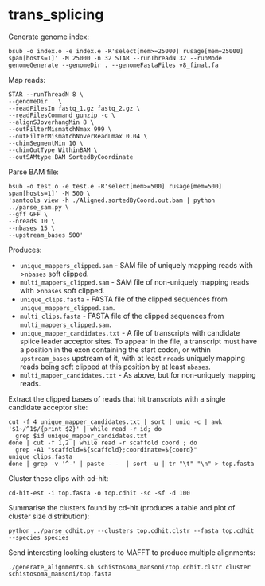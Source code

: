 # trans_splicing

Generate genome index:

```
bsub -o index.o -e index.e -R'select[mem>=25000] rusage[mem=25000] span[hosts=1]' -M 25000 -n 32 STAR --runThreadN 32 --runMode genomeGenerate --genomeDir . --genomeFastaFiles v8_final.fa
```

Map reads:

```
STAR --runThreadN 8 \
--genomeDir . \
--readFilesIn fastq_1.gz fastq_2.gz \
--readFilesCommand gunzip -c \
--alignSJoverhangMin 8 \
--outFilterMismatchNmax 999 \
--outFilterMismatchNoverReadLmax 0.04 \
--chimSegmentMin 10 \
--chimOutType WithinBAM \
--outSAMtype BAM SortedByCoordinate
```

Parse BAM file:

```
bsub -o test.o -e test.e -R'select[mem>=500] rusage[mem=500] span[hosts=1]' -M 500 \
'samtools view -h ./Aligned.sortedByCoord.out.bam | python ../parse_sam.py \
--gff GFF \
--nreads 10 \
--nbases 15 \
--upstream_bases 500'
```

Produces:

* ```unique_mappers_clipped.sam``` - SAM file of uniquely mapping reads with >```nbases``` soft clipped.
* ```multi_mappers_clipped.sam``` - SAM file of non-uniquely mapping reads with >```nbases``` soft clipped. 
* ```unique_clips.fasta``` - FASTA file of the clipped sequences from ```unique_mappers_clipped.sam```.
* ```multi_clips.fasta``` - FASTA file of the clipped sequences from ```multi_mappers_clipped.sam```.
* ```unique_mapper_candidates.txt``` - A file of transcripts with candidate splice leader acceptor sites. To appear in the file, a transcript must have a position in the exon containing the start codon, or within ```upstream_bases``` upstream of it, with at least ```nreads``` uniquely mapping reads being soft clipped at this position by at least ```nbases```. 
* ```multi_mapper_candidates.txt``` - As above, but for non-uniquely mapping reads.

Extract the clipped bases of reads that hit transcripts with a single candidate acceptor site:

```
cut -f 4 unique_mapper_candidates.txt | sort | uniq -c | awk '$1~/^1$/{print $2}' | while read -r id; do 
  grep $id unique_mapper_candidates.txt
done | cut -f 1,2 | while read -r scaffold coord ; do 
  grep -A1 "scaffold=${scaffold};coordinate=${coord}" unique_clips.fasta
done | grep -v '^-' | paste - -  | sort -u | tr "\t" "\n" > top.fasta
```

Cluster these clips with cd-hit:

```
cd-hit-est -i top.fasta -o top.cdhit -sc -sf -d 100
```

Summarise the clusters found by cd-hit (produces a table and plot of cluster size distribution):

```
python ../parse_cdhit.py --clusters top.cdhit.clstr --fasta top.cdhit --species species
```

Send interesting looking clusters to MAFFT to produce multiple alignments:

```
./generate_alignments.sh schistosoma_mansoni/top.cdhit.clstr cluster schistosoma_mansoni/top.fasta 
```


